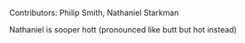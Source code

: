 Contributors: Philip Smith, Nathaniel Starkman

Nathaniel is sooper hott (pronounced like butt but hot instead)